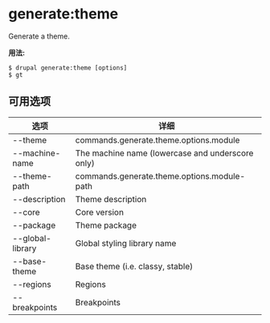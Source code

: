 # generate:theme
Generate a theme.

**用法:**
```
$ drupal generate:theme [options]
$ gt  
```

## 可用选项
选项 | 详细
-------|-------------
--theme | commands.generate.theme.options.module
--machine-name | The machine name (lowercase and underscore only)
--theme-path | commands.generate.theme.options.module-path
--description | Theme description
--core | Core version
--package | Theme package
--global-library | Global styling library name
--base-theme | Base theme (i.e. classy, stable)
--regions | Regions
--breakpoints | Breakpoints
